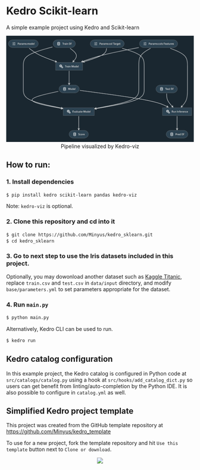 # Kedro Scikit-learn

A simple example project using Kedro and Scikit-learn

<p align="center">
<img src="img/kedro_pipeline.png">
Pipeline visualized by Kedro-viz
</p>

## How to run:

### 1. Install dependencies

```bash
$ pip install kedro scikit-learn pandas kedro-viz 
```

Note: `kedro-viz` is optional.

### 2. Clone this repository and cd into it

```bash
$ git clone https://github.com/Minyus/kedro_sklearn.git
$ cd kedro_sklearn
```

### 3. Go to next step to use the Iris datasets included in this project. 

Optionally, you may dowonload another dataset such as [Kaggle Titanic](https://www.kaggle.com/c/titanic/data), replace  `train.csv` and `test.csv` in `data/input` directory, and modify `base/parameters.yml` to set parameters appropriate for the dataset.

### 4. Run `main.py`

```bash
$ python main.py
```

Alternatively, Kedro CLI can be used to run.

```bash
$ kedro run
```

## Kedro catalog configuration

In this example project, the Kedro catalog is configured in Python code at `src/catalogs/catalog.py` using a hook at `src/hooks/add_catalog_dict.py` so users can get benefit from linting/auto-completion by the Python IDE. It is also possible to configure in `catalog.yml` as well.


## Simplified Kedro project template

This project was created from the GitHub template repository at https://github.com/Minyus/kedro_template

To use for a new project, fork the template repository and hit `Use this template` button next to `Clone or download`.

<p align="center">
<img src="https://help.github.com/assets/images/help/repository/use-this-template-button.png">
</p>
